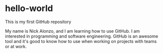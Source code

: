 # hello-world
This is my first GitHub repository

My name is Nick Alonzo, and I am learning how to use GitHub. I am interested in programming and software engineering. GitHub is an awesome tool and it's good to know how to use when working on projects with teams or at work.
